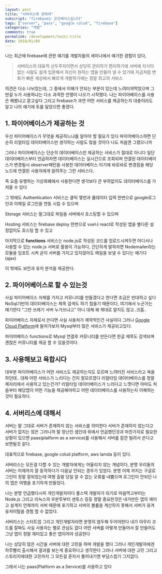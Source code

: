 ```yaml
---
layout: post
title: "서버리스에 관하여"
subscript: "firebase는 갓갓베이스입니다"
tags: ["server", "pass", "google colud", "firebase"]
categories: "개발"
comments: true
permalink: /development/tech/:title
date: 2018/01/08
---
```


나는 최근에 firebase에 관한 얘기를 개발자들의 세미나에서 얘기한 경험이 있다,

> 서버리스의 대표적 선두주자이면서 상당히 관리하기 편리하기에 서버에 지식이 없는 사람도 쉽게 입문해서 자신이 원하는 앱을 만들어 낼 수 있기에 지금처럼 변화가 빠른 세상에서 빠르게 개발하기에는 정말 최고의 서비스

의견은 다소 나뉘었는데, 그 중에서 이해가 안되는 부분이 있는데 느려터져먹었으며 그딴걸 누가 사용하냐는 다소 과격한 언행이 나오기 시작했다.
나는 파이어베이스를 사용은 해봤냐고 묻고싶다 그리고 firebase가 과연 어떤 서비스를 제공하는지 대충이라도 알고 나의 얘기에 토를 달았으면 좋겠다.

## 1. 파이어베이스가 제공하는 것

우선 파이어베이스가 무엇을 제공하느냐를 알아야 할 필요가 있다 파이어베이스하면 단순히 리얼타임 데이터베이스만 생각하는 사람도 많을 것이다 나도 처음엔 그랬으니까

그러나 파이어베이스는 단순히 데이터베이스만 제공하는 서비스가 절대로 아니다 일단 데이터베이스부터 언급하자면 데이터베이스는 실시간으로 조회되며 연결된 데이터베이스가 변경될시 observer패턴을 사용한 데이터베이스 이기에 바로바로 변경점을 해당 노드에 연결된 사용자에게 알려주는 그런 서비스다.

즉 요즘 유행하는 가상화폐에서 사용한다면 생각보다 큰 부하없이도 데이터베이스를 가져올 수 있다

그 밖에도 Authentication 서비스는 클릭 몇번과 폼데이터 입력 한번으로 google로그인과 이메일 로그인을 연동 시킬 수 있으며

Storage 서비스는 말그대로 파일을 서버에서 호스팅할 수 있으며

Hosting 서비스는 firebase deploy 한번으로 vue나 react로 작성된 앱을 별다른 설정없이도 호스팅 할 수 있고

마지막으로 **functions** 서비스는 node.js로 작성된 코드를 업로드시켜두면 어디서나 사용할 수 있는 node.js 서버로 활용이 가능하다, 간단하게 말하자면 Nodemailer라는 모듈을 임포트 시켜 굳이 서버를 가지고 있지않아도 메일을 보낼 수 있다는 얘기다(ajax)

이 밖에도 보안과 유저 분석을 제공한다.

## 2. 파이어베이스로 할 수 있는것

사실 파이어베이스 자체를 가지고 커뮤니티를 만들겠다고 한다면 조금은 반대하고 싶다 NoSql기반의 데이터베이스는 제목 검색도 하기 힘들기 때문이다, 여기에서 누군가는 얘기한다 "그딴 쓰레기 서버 누가쓰냐고" 아니 대체 왜 제대로 알지도 않고..크흠..

파이어베이스 자체로서 쓴다면 사실 사용처가 제약적인건 사실이다 그러나 [Google Cloud Platform](https://console.cloud.google.com/)에 들어가보자 Mysql부터 많은 서비스가 제공되고있다.

파이어베이스 functions로 Mysql 연결후 커뮤니티를 만든다면 한글 제목도 검색되며 괜찮은 커뮤니티를 제공 할 수 있을것이다.

## 3. 사용해보고 욕합시다

대부분 파이어베이스가 어떤 서비스도 제공하는지도 모르며 느려터진 서비스라고 욕을하던데.. 대체 어떤 서비스가 느리다는 건지 잘모르겠다 리얼타임 데이터베이스를 정말 제자리에서 사용하고 있는건가? 리얼타임 데이터베이스가 느리다고 느꼇다면 아마도 처음부터 해당앱이 어떤 기능을 제공해야하고 어떤 데이터베이스를 사용하는지 이해하는것이 필요하다.

## 4. 서버리스에 대해서

서버는 말 그대로 서버가 존재하지 않는 서비스를 의미한다 서버가 존재하지 않는다고 서버가 없지는 않은 그러니까 말 장난인 셈인데 위에서 언급했던것과 마찬가지로 필요한 상황이 있으면 paas(platform as a service)를 사용해서 서버를 잠깐 빌려서 쓴다고 보면될것 같다.

대표적으로 firebase, google colud platform, aws lamda 등이 있다.

서버리스는 모든걸 다할 수 있는 개발자에게는 어울리지 않는 개념이다, 분명 우리들의 서버는 어제까지 잘 동작하다가 다음날 안되는 경우가 있었다. 분명 어제 까지는 구글로그인이 정말 잘되었는데 여행 출발 당일 알 수 없는 오류를 내뿜으며 로그인이 안되던 나의 앱은 여행을 포기하게 만들었다.

나는 분명 언급했다시피 개인개발자이다 풀스텍 개발자가 되기로 마음먹고부터는 Node.js 그리고 리눅스의 우분투부터 센토스 등등 정말 중요한것은 내가만든 앱의 재미고 설계지 언제까지 서버 때문에 포기하고 서버의 볼륨을 계산하지 못해서 서버가 끊겨 유저이탈을 경험 할 수 없었다.

서버리스는 스타트업 그리고 개인개발자라면 분명히 염두해 두어야한다 내가 아무리 코드를 잘짜도 사실 사용자는 별로 관심도 없다 어떤 서버를 어떻게 만들어서 잘 만들어도 그냥 앱이 정말 재미있고 좋은 앱이어야 성공한다

나는 상당히 많은 시간을 서버에 대한 고민을 하며 개발을 했다 그러나 개인개발자에겐 하루빨리 출시해서 결과를 보는게 중요하다고 생각한다 그러나 서버에 대한 고민 그리고 스토리지에대한 고민까지 그 모든걸 혼자서 풀어내기엔 부담스럽기 그지없다.

그래서 나는 paas(Platform as a Service)를 사용하고 있다
